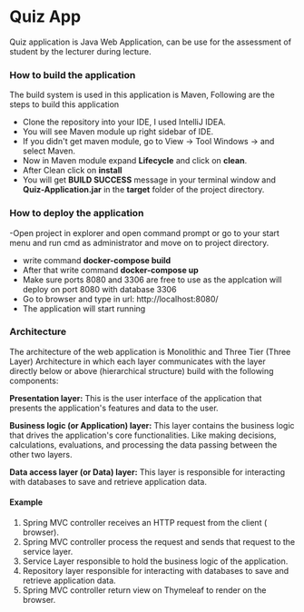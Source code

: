 
# Quiz App

Quiz application is Java Web Application, can be use for the assessment of student by the lecturer during lecture.

### **How to build the application**
The build system is used in this application is Maven, Following are the steps to build this application
- Clone the repository into your IDE, I used IntelliJ IDEA.
- You will see Maven module up right sidebar of IDE.
- If you didn't get maven module, go to View -> Tool Windows -> and select Maven.
- Now in Maven module expand **Lifecycle** and click on **clean**.
- After Clean click on  **install**
- You will  get **BUILD SUCCESS** message in your terminal window and **Quiz-Application.jar** in the  **target** folder of the project directory.

### **How to deploy the application**
-Open project in explorer and open command prompt or go to your start menu and run cmd as administrator and move on to project directory.
- write command **docker-compose build**
- After that write command **docker-compose up**
-  Make sure ports 8080 and 3306 are free to use as the applcation will deploy on port 8080 with database  3306
- Go to browser and type  in url: http://localhost:8080/
- The application will start running

### **Architecture**
The architecture of the web application is Monolithic and Three Tier (Three Layer) Architecture in which each layer communicates with the layer directly below or above (hierarchical structure) build  with the following components:

**Presentation layer:** This is the user interface of the application that presents the application's features and data to the user.

**Business logic (or Application) layer:** This layer contains the business logic that drives the application's core functionalities. Like making decisions, calculations, evaluations, and processing the data passing between the other two layers.

**Data access layer (or Data) layer:** This layer is responsible for interacting with databases to save and retrieve application data.

#### Example
1. Spring MVC controller receives an HTTP request from the client ( browser).
2. Spring MVC controller process the request and sends that request to the service layer.
3. Service Layer responsible to hold the business logic of the application.
4. Repository layer responsible for interacting with databases to save and retrieve application data.
5. Spring MVC controller return view on Thymeleaf to render on the browser.
